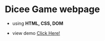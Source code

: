 # Dicee Game webpage

- using **HTML, CSS, DOM**

- view demo  <a href="https://abd-allh.github.io/dicee-game-dom/"> Click Here! </a>

